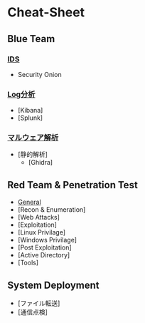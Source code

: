 # Cheat-Sheet


## Blue Team
### [IDS]()
- Security Onion
### [Log分析]()
- [Kibana]
- [Splunk]
### [マルウェア解析](#)
- [静的解析]
  - [Ghidra]

## Red Team & Penetration Test
- [General]()
- [Recon & Enumeration]
- [Web Attacks]
- [Exploitation]
- [Linux Privilage]
- [Windows Privilage]
- [Post Exploitation]
- [Active Directory]
- [Tools]


## System Deployment
- [ファイル転送]
- [通信点検]
